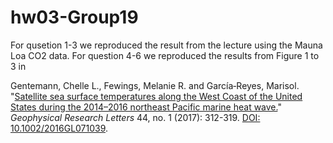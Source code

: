 # hw03-Group19

For qusetion 1-3 we reproduced the result from the lecture using the Mauna Loa CO2 data. For question 4-6 we reproduced the results from Figure 1 to 3 in 

Gentemann, Chelle L., Fewings, Melanie R. and García‐Reyes, Marisol. "[Satellite sea surface temperatures along the West Coast of the United States during the 2014–2016 northeast Pacific marine heat wave.](https://agupubs.onlinelibrary.wiley.com/doi/10.1002/2016GL071039)" _Geophysical Research Letters_ 44, no. 1 (2017): 312-319. [DOI: 10.1002/2016GL071039](https://doi.org/10.1002/2016GL071039).

